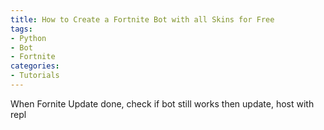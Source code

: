 ```yaml
---
title: How to Create a Fortnite Bot with all Skins for Free
tags:
- Python
- Bot
- Fortnite
categories: 
- Tutorials
---
```

When Fornite Update done, check if bot still works then update, host with repl

